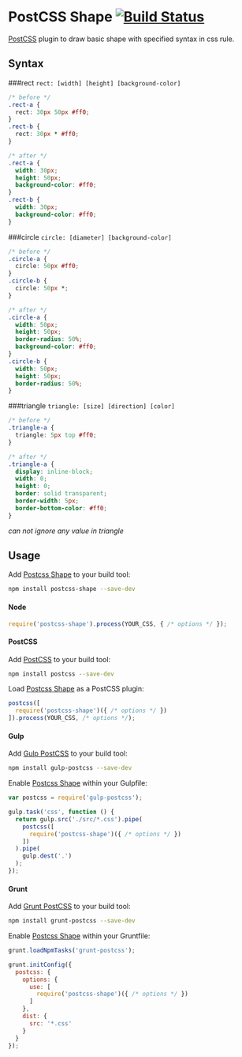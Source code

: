 # PostCSS Shape [![Build Status][travis-img]][travis]

[PostCSS] plugin to draw basic shape with specified syntax in css rule.

## Syntax

###rect
`rect: [width] [height] [background-color]`

```css
/* before */
.rect-a {
  rect: 30px 50px #ff0;
}
.rect-b {
  rect: 30px * #ff0;
}

/* after */
.rect-a {
  width: 30px;
  height: 50px;
  background-color: #ff0;
}
.rect-b {
  width: 30px;
  background-color: #ff0;
}
```

###circle
`circle: [diameter] [background-color]`

```css
/* before */
.circle-a {
  circle: 50px #ff0;
}
.circle-b {
  circle: 50px *;
}

/* after */
.circle-a {
  width: 50px;
  height: 50px;
  border-radius: 50%;
  background-color: #ff0;
}
.circle-b {
  width: 50px;
  height: 50px;
  border-radius: 50%;
}
```

###triangle
`triangle: [size] [direction] [color]`

```css
/* before */
.triangle-a {
  triangle: 5px top #ff0;
}

/* after */
.triangle-a {
  display: inline-block;
  width: 0;
  height: 0;
  border: solid transparent;
  border-width: 5px;
  border-bottom-color: #ff0;
}
```

*can not ignore any value in triangle*

## Usage

Add [Postcss Shape] to your build tool:

```bash
npm install postcss-shape --save-dev
```

#### Node

```js
require('postcss-shape').process(YOUR_CSS, { /* options */ });
```

#### PostCSS

Add [PostCSS] to your build tool:

```bash
npm install postcss --save-dev
```

Load [Postcss Shape] as a PostCSS plugin:

```js
postcss([
  require('postcss-shape')({ /* options */ })
]).process(YOUR_CSS, /* options */);
```

#### Gulp

Add [Gulp PostCSS] to your build tool:

```bash
npm install gulp-postcss --save-dev
```

Enable [Postcss Shape] within your Gulpfile:

```js
var postcss = require('gulp-postcss');

gulp.task('css', function () {
  return gulp.src('./src/*.css').pipe(
    postcss([
      require('postcss-shape')({ /* options */ })
    ])
  ).pipe(
    gulp.dest('.')
  );
});
```

#### Grunt

Add [Grunt PostCSS] to your build tool:

```bash
npm install grunt-postcss --save-dev
```

Enable [Postcss Shape] within your Gruntfile:

```js
grunt.loadNpmTasks('grunt-postcss');

grunt.initConfig({
  postcss: {
    options: {
      use: [
        require('postcss-shape')({ /* options */ })
      ]
    },
    dist: {
      src: '*.css'
    }
  }
});
```

[PostCSS]: https://github.com/postcss/postcss
[Postcss Shape]: https://github.com/baiyaaaaa/postcss-shape
[travis-img]:  https://travis-ci.org/baiyaaaaa/postcss-shape.svg
[travis]:      https://travis-ci.org/baiyaaaaa/postcss-shape
[Gulp PostCSS]: https://github.com/postcss/gulp-postcss
[Grunt PostCSS]: https://github.com/nDmitry/grunt-postcss
